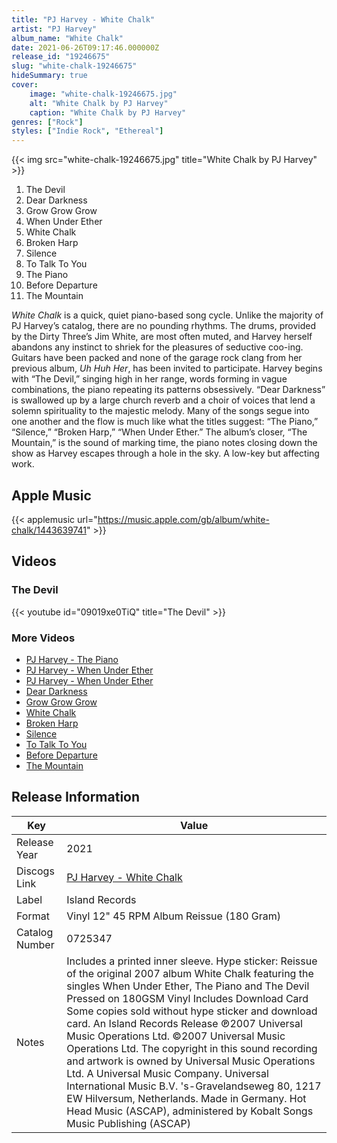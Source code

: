 ```yaml
---
title: "PJ Harvey - White Chalk"
artist: "PJ Harvey"
album_name: "White Chalk"
date: 2021-06-26T09:17:46.000000Z
release_id: "19246675"
slug: "white-chalk-19246675"
hideSummary: true
cover:
    image: "white-chalk-19246675.jpg"
    alt: "White Chalk by PJ Harvey"
    caption: "White Chalk by PJ Harvey"
genres: ["Rock"]
styles: ["Indie Rock", "Ethereal"]
---
```


{{< img src="white-chalk-19246675.jpg" title="White Chalk by PJ Harvey" >}}

<!-- section break -->

1. The Devil
2. Dear Darkness
3. Grow Grow Grow
4. When Under Ether
5. White Chalk
6. Broken Harp
7. Silence
8. To Talk To You
9. The Piano
10. Before Departure
11. The Mountain

<!-- section break -->


<i>White Chalk</i> is a quick, quiet piano-based song cycle. Unlike the majority of PJ Harvey’s catalog, there are no pounding rhythms. The drums, provided by the Dirty Three’s Jim White, are most often muted, and Harvey herself abandons any instinct to shriek for the pleasures of seductive coo-ing. Guitars have been packed and none of the garage rock clang from her previous album, <i>Uh Huh Her</i>, has been invited to participate. Harvey begins with “The Devil,” singing high in her range, words forming in vague combinations, the piano repeating its patterns obsessively. “Dear Darkness” is swallowed up by a large church reverb and a choir of voices that lend a solemn spirituality to the majestic melody. Many of the songs segue into one another and the flow is much like what the titles suggest: “The Piano,” “Silence,” “Broken Harp,” “When Under Ether.” The album’s closer, “The Mountain,” is the sound of marking time, the piano notes closing down the show as Harvey escapes through a hole in the sky. A low-key but affecting work.



## Apple Music
{{< applemusic url="https://music.apple.com/gb/album/white-chalk/1443639741" >}}





## Videos
### The Devil
{{< youtube id="09019xe0TiQ" title="The Devil" >}}<br>

### More Videos

- [PJ Harvey - The Piano](https://www.youtube.com/watch?v=4x-5kt0TOjo)
- [PJ Harvey - When Under Ether](https://www.youtube.com/watch?v=pFWCF8NAZGo)
- [PJ Harvey - When Under Ether](https://www.youtube.com/watch?v=lnUQwE0YhZo)
- [Dear Darkness](https://www.youtube.com/watch?v=rXOccIZ7Ojs)
- [Grow Grow Grow](https://www.youtube.com/watch?v=UwbwKM051wU)
- [White Chalk](https://www.youtube.com/watch?v=5YKbcWQNtE0)
- [Broken Harp](https://www.youtube.com/watch?v=exNHL4X1_YM)
- [Silence](https://www.youtube.com/watch?v=uNFX38-BBaw)
- [To Talk To You](https://www.youtube.com/watch?v=jnhYaF0dbDE)
- [Before Departure](https://www.youtube.com/watch?v=-FGLoISqG70)
- [The Mountain](https://www.youtube.com/watch?v=WOQXPlhn6PI)


## Release Information
|  Key           | Value                                                |
| ---------------| ---------------------------------------------------- |
| Release Year   | 2021                                   |
| Discogs Link   | [PJ Harvey - White Chalk](https://www.discogs.com/release/19246675-P-J-Harvey-White-Chalk) |
| Label          | Island Records |
| Format         | Vinyl 12" 45 RPM Album Reissue (180 Gram) |
| Catalog Number | 0725347 |
| Notes | Includes a printed inner sleeve.  Hype sticker: Reissue of the original 2007 album White Chalk featuring the singles When Under Ether, The Piano and The Devil Pressed on 180GSM Vinyl Includes Download Card  Some copies sold without hype sticker and download card.  An Island Records Release ℗2007 Universal Music Operations Ltd. ©2007 Universal Music Operations Ltd. The copyright in this sound recording and artwork is owned by Universal Music Operations Ltd. A Universal Music Company. Universal International Music B.V. 's-Gravelandseweg 80, 1217 EW Hilversum, Netherlands. Made in Germany.  Hot Head Music (ASCAP), administered by Kobalt Songs Music Publishing (ASCAP) |